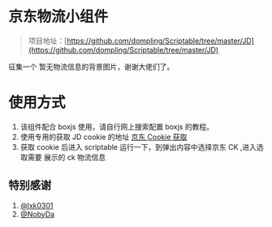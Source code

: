 # 京东物流小组件

> 项目地址：[https://github.com/dompling/Scriptable/tree/master/JD](https://github.com/dompling/Scriptable/tree/master/JD)

征集一个 暂无物流信息的背景图片，谢谢大佬们了。

# 使用方式

1. 该组件配合 boxjs 使用，请自行网上搜索配置 boxjs 的教程。
2. 使用专用的获取 JD cookie 的地址 [京东 Cookie 获取](https://raw.githubusercontent.com/dompling/Script/master/jd/JD_extra_cookie.js)
3. 获取 cookie 后进入 scriptable 运行一下，到弹出内容中选择京东 CK ,进入选取需要 展示的 ck 物流信息

## 特别感谢

1.  [@lxk0301](https://github.com/lxk0301)
2.  [@NobyDa](https://github.com/NobyDa)
